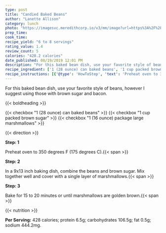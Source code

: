 ```yaml
---
type: post
title: "Candied Baked Beans"
author: "Lanette Allison"
category: lunch
photo: "https://imagesvc.meredithcorp.io/v3/mm/image?url=https%3A%2F%2Fimages.media-allrecipes.com%2Fuserphotos%2F1098077.jpg"
prep_time: 
cook_time: 
recipe_yield: "6 to 8 servings"
rating_value: 1.4
review_count: 5
calories: "428.2 calories"
date_published: 08/19/2019 12:01 PM
description: "For this baked bean dish, use your favorite style of beans, however I suggest using those with brown sugar and bacon."
recipe_ingredient: ['1 (28 ounce) can baked beans', '1 cup packed brown sugar', '1 (16 ounce) package large marshmallows']
recipe_instructions: [{'@type': 'HowToStep', 'text': 'Preheat oven to 350 degrees F (175 degrees C).\n'}, {'@type': 'HowToStep', 'text': 'In a 9x13 inch baking dish, combine the beans and brown sugar. Mix together well and cover with a single  layer of marshmallows.\n'}, {'@type': 'HowToStep', 'text': 'Bake for 15 to 20 minutes or until marshmallows are golden brown.\n'}]
---
```


For this baked bean dish, use your favorite style of beans, however I suggest using those with brown sugar and bacon. 

{{< boldheading >}}

{{< checkbox "1 (28 ounce) can baked beans" >}}
{{< checkbox "1 cup packed brown sugar" >}}
{{< checkbox "1 (16 ounce) package large marshmallows" >}}


{{< direction >}}

**Step: 1**

Preheat oven to 350 degrees F (175 degrees C).{{< span >}}

**Step: 2**

In a 9x13 inch baking dish, combine the beans and brown sugar. Mix together well and cover with a single  layer of marshmallows.{{< span >}}

**Step: 3**

Bake for 15 to 20 minutes or until marshmallows are golden brown.{{< span >}}

{{< nutrition >}}

**Per Serving:** 428 calories; protein 6.5g; carbohydrates 106.5g; fat 0.5g; sodium 444.2mg.